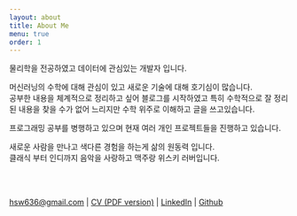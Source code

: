 ```yaml
---
layout: about
title: About Me
menu: true
order: 1
---
```

물리학을 전공하였고 데이터에 관심있는 개발자 입니다.

머신러닝의 수학에 대해 관심이 있고 새로운 기술에 대해 호기심이 많습니다.  
공부한 내용을 체계적으로 정리하고 싶어 블로그를 시작하였고 특히 수학적으로 잘 정리된 내용을 찾을 수가 없어 느리지만 수학 위주로 이해하고 글을 쓰고있습니다.

프로그래밍 공부를 병행하고 있으며 현재 여러 개인 프로젝트들을 진행하고 있습니다.

새로운 사람을 만나고 색다른 경험을 하는게 삶의 원동력 입니다.  
클래식 부터 인디까지 음악을 사랑하고 맥주랑 위스키 러버입니다.


<br/>
<br/>

hsw636@gmail.com  |  [CV (PDF version)](https://drive.google.com/file/d/1AMpm5U59rx3pfMSfxqCedPpuJMqvb6iX/view?usp=sharing)  |  [LinkedIn](https://www.linkedin.com/in/seungwoo-ha-838aa919b/)  | [Github](https://github.com/swha0105)  

